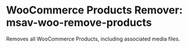 # WooCommerce Products Remover: msav-woo-remove-products

Removes all WooCommerce Products, including associated media files.
